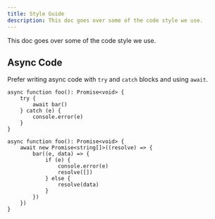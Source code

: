 ```yaml
---
title: Style Guide
description: This doc goes over some of the code style we use.
---
```


This doc goes over some of the code style we use.

## Async Code

Prefer writing async code with `try` and `catch` blocks and using `await`.

```ts:Good Example
async function foo(): Promise<void> {
	try {
		await bar()
	} catch (e) {
		console.error(e)
	}
}
```

```ts:Bad Example
async function foo(): Promise<void> {
	await new Promise<string[]>((resolve) => {
		bar((e, data) => {
			if (e) {
				console.error(e)
				resolve([])
			} else {
				resolve(data)
			}
		})
	})
}
```
